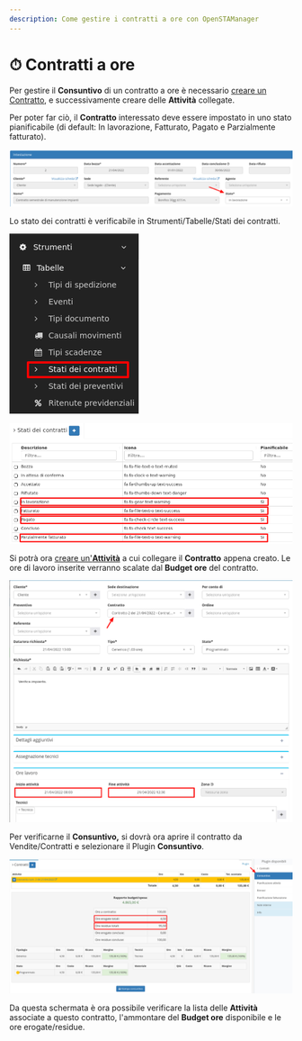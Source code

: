 ```yaml
---
description: Come gestire i contratti a ore con OpenSTAManager
---
```


# ⏱ Contratti a ore

Per gestire il **Consuntivo** di un contratto a ore è necessario [creare un Contratto](https://github.com/devcode-it/openstamanager-docs/blob/master/esempi/broken-reference/README.md), e successivamente creare delle **Attività** collegate.

Per poter far ciò, il **Contratto** interessato deve essere impostato in uno stato pianificabile (di default: In lavorazione, Fatturato, Pagato e Parzialmente fatturato).

![](<../../.gitbook/assets/immagine (198).png>)

Lo stato dei contratti è verificabile in Strumenti/Tabelle/Stati dei contratti.

![](<../../.gitbook/assets/immagine (234).png>)

![](<../../.gitbook/assets/immagine (480).png>)

Si potrà ora [creare un'**Attività**](../../openstamanager/modules/attivita/creazione.md) a cui collegare il **Contratto** appena creato. Le ore di lavoro inserite verranno scalate dal **Budget ore** del contratto.

![](<../../.gitbook/assets/immagine (600).png>)

Per verificarne il **Consuntivo,** si dovrà ora aprire il contratto da Vendite/Contratti e selezionare il Plugin **Consuntivo**.

![](<../../.gitbook/assets/immagine (248).png>)

Da questa schermata è ora possibile verificare la lista delle **Attività** associate a questo contratto, l'ammontare del **Budget ore** disponibile e le ore erogate/residue.
